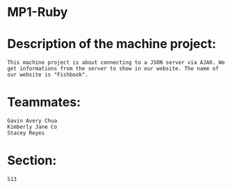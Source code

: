# MP1-Ruby

# Description of the machine project:
	
	This machine project is about connecting to a JSON server via AJAX. We get informations from the server to show in our website. The name of our website is "Fishbook".

# Teammates:

	Gavin Avery Chua
	Kimberly Jane Co
	Stacey Reyes

# Section:

	S13
